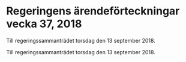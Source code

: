 # Regeringens ärendeförteckningar vecka 37, 2018

Till regeringssammanträdet torsdag den 13 september 2018.

Till regeringssammanträdet torsdag den 13 september 2018.

